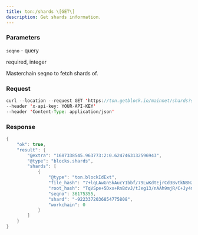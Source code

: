 ```yaml
---
title: ton:/shards \[GET\]
description: Get shards information.
---
```


### Parameters


`seqno` - query

required, integer

Masterchain seqno to fetch shards of.

### Request

``` java
curl --location --request GET 'https://ton.getblock.io/mainnet/shards?seqno=30497145' 
--header 'x-api-key: YOUR-API-KEY' 
--header 'Content-Type: application/json'
```

###  Response

``` java
{
    "ok": true,
    "result": {
        "@extra": "1687338545.963773:2:0.6247463132596943",
        "@type": "blocks.shards",
        "shards": [
            {
                "@type": "ton.blockIdExt",
                "file_hash": "7+lqLAwGnSkAucY1bbf/79LwKdtEjrCd3BvtkN8NzyQ=",
                "root_hash": "TqVSpe+5Dxx+RnBdvJ/tJeg13/nAAh9mjR/C+Jy4mmM=",
                "seqno": 36175355,
                "shard": "-9223372036854775808",
                "workchain": 0
            }
        ]
    }
}
```

